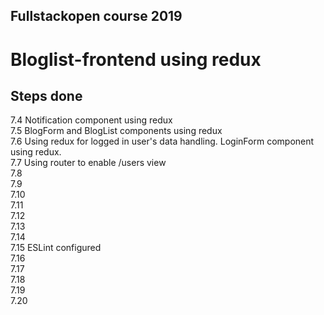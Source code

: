 ## Fullstackopen course 2019

# Bloglist-frontend using redux

## Steps done

7.4 Notification component using redux  
7.5 BlogForm and BlogList components using redux  
7.6 Using redux for logged in user's data handling. LoginForm component using redux.  
7.7 Using router to enable /users view  
7.8  
7.9  
7.10  
7.11  
7.12  
7.13  
7.14  
7.15 ESLint configured  
7.16  
7.17  
7.18  
7.19  
7.20  